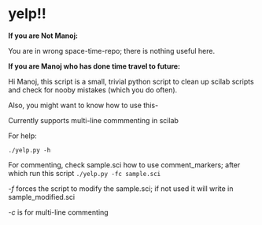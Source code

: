 yelp!!
======

**If you are Not Manoj:**

You are in wrong space-time-repo; there is nothing useful here.


**If you are Manoj who has done time travel to future:**

Hi Manoj, this script is a small, trivial python script to clean up scilab scripts and check for nooby mistakes (which you do often).

Also, you might want to know how to use this-

Currently supports multi-line commmenting in scilab

For help:

`./yelp.py -h`

For commenting, check sample.sci how to use comment_markers; after which run this script
`./yelp.py -fc sample.sci`

*-f*  forces the script to modify the sample.sci; if not used it will write in sample_modified.sci

*-c*  is for multi-line commenting
